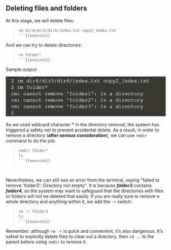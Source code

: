 ## Deleting files and folders

At this stage, we will delete files:
> ```
> rm dir4/dir5/dir6/index.txt copy2_index.txt
> ```{{execute}}

And we can try to delete directories:
> ```
> rm folder*
> ```{{execute}}

Sample output:

![Picture 1](./assets/pic1.png)

As we used wildcard character * in the directory removal, the system has triggered a safety net to prevent accidental delete. As a result, in order to remove a directory (**after serious consideration**), we can use `rmdir` command to do the job:
> ```
> rmdir folder*
> ls
> ```{{execute}}

<br/>

Nevertheless, we can still see an error from the terminal, saying "failed to remove 'folder3': Directory not empty". It is because **_folder3_** contains **_folder4_**, so the system may want to safeguard that the directories with files or folders will not be deleted that easily. If you are really sure to remove a whole directory and anything within it, we add the `-r` switch:
> ```
> rm -r folder3
> ls
> ```{{execute}}

Remember: although `rm -r` is quick and convenient, it’s also dangerous. It’s safest to explicitly delete files to clear out a directory, then `cd ..` to the parent before using `rmdir` to remove it.

<br/>
